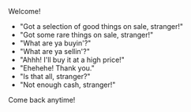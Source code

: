 Welcome!
- "Got a selection of good things on sale, stranger!"
- "Got some rare things on sale, stranger!"
- "What are ya buyin'?"
- "What are ya sellin'?"
- "Ahhh! I'll buy it at a high price!"
- "Ehehehe! Thank you."
- "Is that all, stranger?"
- "Not enough cash, stranger!"

Come back anytime!
